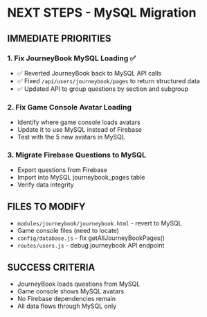# NEXT STEPS - MySQL Migration

## IMMEDIATE PRIORITIES

### 1. Fix JourneyBook MySQL Loading ✅
- ✅ Reverted JourneyBook back to MySQL API calls
- ✅ Fixed `/api/users/journeybook/pages` to return structured data
- ✅ Updated API to group questions by section and subgroup

### 2. Fix Game Console Avatar Loading  
- Identify where game console loads avatars
- Update it to use MySQL instead of Firebase
- Test with the 5 new avatars in MySQL

### 3. Migrate Firebase Questions to MySQL
- Export questions from Firebase
- Import into MySQL journeybook_pages table
- Verify data integrity

## FILES TO MODIFY
- `modules/journeybook/journeybook.html` - revert to MySQL
- Game console files (need to locate)
- `config/database.js` - fix getAllJourneyBookPages()
- `routes/users.js` - debug journeybook API endpoint

## SUCCESS CRITERIA
- JourneyBook loads questions from MySQL
- Game console shows MySQL avatars
- No Firebase dependencies remain
- All data flows through MySQL only